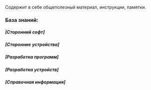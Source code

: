 Содержит в себе общеполезный материал, инструкции, памятки.

### База знаний:

##### [Сторонний софт]

##### [Сторонние устройства]

##### [Разработка программ]

##### [Разработка устройств]

##### [Справочная информация]